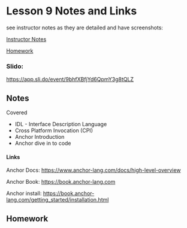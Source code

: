 # Lesson 9 Notes and Links


see instructor notes as they are detailed and have screenshots:

[Instructor Notes](../instructor_slide_notes_and_homework/Lesson9.pdf)


[Homework](../instructor_slide_notes_and_homework/Homework9.pdf)


### Slido:
https://app.sli.do/event/9bhfXBfjYd6QpmY3g8tQLZ


## Notes

Covered
 - IDL - Interface Description Language
 - Cross Platform Invocation (CPI)
 - Anchor Introduction
 - Anchor dive in to code

#### Links

Anchor Docs:
https://www.anchor-lang.com/docs/high-level-overview

Anchor Book:
https://book.anchor-lang.com

Anchor install:
https://book.anchor-lang.com/getting_started/installation.html



## Homework
